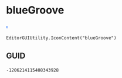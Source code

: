 # blueGroove
![](/img/blueGroove.png)

``` CSharp
EditorGUIUtility.IconContent("blueGroove")
```
## GUID
```
-1206214115408343928
```
